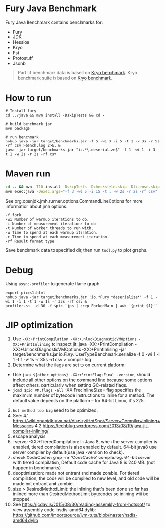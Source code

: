 # Fury Java Benchmark
Fury Java Benchmark contains benchmarks for:
- Fury
- JDK
- Hession
- Kryo
- Fst
- Protostuff
- Jsonb

> Part of benchmark data is based on [Kryo benchmark](https://github.com/EsotericSoftware/kryo/tree/master/benchmarks).
> Kryo benchmark suite is based on [Kryo benchmark](https://github.com/EsotericSoftware/kryo/tree/master/benchmarks).

# How to run

```
# Install fury
cd ../java && mvn install -DskipTests && cd -

# build benchmark jar
mvn package

# run benchmark
nohup java -jar target/benchmarks.jar -f 5 -wi 3 -i 5 -t 1 -w 3s -r 5s -rf csv >bench.log 2>&1 &
java -jar target/benchmarks.jar "io.*\.deserialize$" -f 1 -wi 1 -i 3 -t 1 -w 2s -r 2s -rf csv
```

# Maven run

```bash
cd .. && mvn -T10 install -DskipTests -Dcheckstyle.skip -Dlicense.skip -Dmaven.javadoc.skip
mvn exec:java -Dexec.args="-f 3 -wi 5 -i 15 -t 1 -w 2s -r 2s -rf csv"
```

See org.openjdk.jmh.runner.options.CommandLineOptions for more information about jmh options:

```
-f fork
-wi Number of warmup iterations to do.
-i Number of measurement iterations to do
-t Number of worker threads to run with.
-w Time to spend at each warmup iteration.
-r Time to spend at each measurement iteration.
-rf Result format type
```

Save benchmark data to specified dir, then run `tool.py` to plot graphs.

# Debug

Using `async-profiler` to generate flame graph.

```
export pic=s1.html
nohup java -jar target/benchmarks.jar 'io.*Fury.*deserialize*' -f 1 -wi 1 -i 1 -t 1 -w 1s -r 35s -rf csv &
profiler.sh  -d 30 -f $pic `jps | grep ForkedMain | awk '{print $1}'`
```

# JIP optimization

1. Use `-XX:+PrintCompilation -XX:+UnlockDiagnosticVMOptions -XX:+PrintInlining` to inspect jit:
   java -XX:+PrintCompilation -XX:+UnlockDiagnosticVMOptions -XX:+PrintInlining -jar target/benchmarks.jar io.*Fury.*
   UserTypeBenchmark.serialize -f 0 -wi 1 -i 1 -t 1 -w 1s -r 35s -rf csv > compile.log
2. Determine what the flags are set to on current platform:

* Use `java ${other_options} -XX:+PrintFlagsFinal -version`, should include all other options on the command line
  because some options affect others, particularly when setting GC-related flags.
* `jcmd $pid VM.flags -all`
  -XX:FreqInlineSize= flag specifies the maximum number of bytecode instructions to inline for a method.
  The default value depends on the platform – for 64-bit Linux, it's 325.

3. `hot method too big` need to be optimized.
4. See:
   4.1 https://wiki.openjdk.java.net/display/HotSpot/Server+Compiler+Inlining+Messages
   4.2 https://techblug.wordpress.com/2013/08/19/java-jit-compiler-inlining/
5. escape analysis
6. -server -XX:+TieredCompilation: In Java 8, when the server compiler is enabled, tiered compilation
   is also enabled by default. 64-bit java8 use server compiler by default(use java -version to check).
7. check CodeCache: grep -nr 'CodeCache' compile.log. 64-bit server with tiered compilation, Default code cache for Java
   8 is 240 MB. (not happen in benchmarks)
8. deoptimization: made not entrant and made zombie. For tiered compilation, the code will be compiled to new level, and
   old code will be made not entrant and zombie.
9. size > DesiredMethodLimit: the inlining that's been done so far has inlined more than DesiredMethodLimit bytecodes so
   inlining will be stopped.
10. See https://jcdav.is/2015/08/30/reading-assembly-from-hotspot/ to view assembly code.
    hsdis-amd64.dylib: https://github.com/importsource/jvm-tuts/blob/master/hsdis-amd64.dylib
